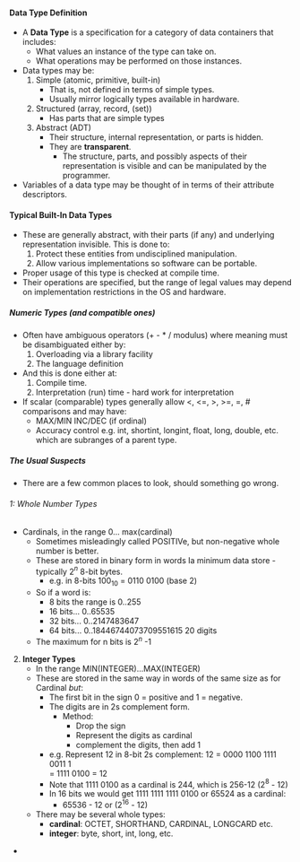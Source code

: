 #### Data Type Definition
- A **Data Type** is a specification for a category of data containers that includes:
	- What values an instance of the type can take on.
	- What operations may be performed on those instances.
- Data types may be:
	1. Simple (atomic, primitive, built-in)
		- That is, not defined in terms of simple types.
		- Usually mirror logically types available in hardware.
	2. Structured (array, record, (set))
		- Has parts that are simple types
	3. Abstract (ADT)
		- Their structure, internal representation, or parts is hidden.
		- They are **transparent**.
			- The structure, parts, and possibly aspects of their representation is visible and can be manipulated by the programmer.
- Variables of a data type may be thought of in terms of their attribute descriptors.
#### Typical Built-In Data Types
- These are generally abstract, with their parts (if any) and underlying representation invisible. This is done to:
	1. Protect these entities from undisciplined manipulation.
	2. Allow various implementations so software can be portable.
- Proper usage of this type is checked at compile time.
- Their operations are specified, but the range of legal values may depend on implementation restrictions in the OS and hardware.
##### Numeric Types (and compatible ones)
- Often have ambiguous operators (+ - * / modulus) where meaning must be disambiguated either by:
	1. Overloading via a library facility
	2. The language definition
- And this is done either at:
	1. Compile time.
	2. Interpretation (run) time - hard work for interpretation
- If scalar (comparable) types generally allow <, <=, >, >=, =, # comparisons and may have:
	- MAX/MIN     INC/DEC (if ordinal)
	- Accuracy control e.g. int, shortint, longint, float, long, double, etc. which are subranges of a parent type.
##### The Usual Suspects
- There are a few common places to look, should something go wrong.
###### 1: Whole Number Types

- Cardinals, in the range 0... max(cardinal)
	- Sometimes misleadingly called POSITIVe, but non-negative whole number is better.
	- These are stored in binary form in words Ia minimum data store - typically 2$^n$ 8-bit bytes.
		- e.g. in 8-bits 100$_1$$_0$ = 0110 0100 (base 2)
	- So if a word is:
		- 8 bits the range is 0..255
		- 16 bits...                 0..65535
		- 32 bits...                 0..2147483647
		- 64 bits...                 0..18446744073709551615 20 digits
	- The maximum for n bits is 2$^n$ -1
2. **Integer Types**
	- In the range MIN(INTEGER)...MAX(INTEGER)
	- These are stored in the same way in words of the same size as for Cardinal *but*:
		- The first bit in the sign 0 = positive and 1 = negative.
		- The digits are in 2s complement form.
			- Method:
				- Drop the sign
				- Represent the digits as cardinal
				- complement the digits, then add 1
		- e.g. Represent 12 in 8-bit 2s complement:
			12 = 0000 1100
			    1111   0011
						1    
			  = 1111 0100 = 12
		- Note that 1111 0100 as a cardinal is 244, which is 256-12 (2$^8$ - 12)
		- In 16 bits we would get 1111 1111 1111 0100 or 65524 as a cardinal:
			- 65536 - 12 or (2$^1$$^6$ - 12)
	- There may be several whole types:
		- **cardinal**: OCTET, SHORTHAND, CARDINAL, LONGCARD etc.
		- **integer**: byte, short, int, long, etc.
- 